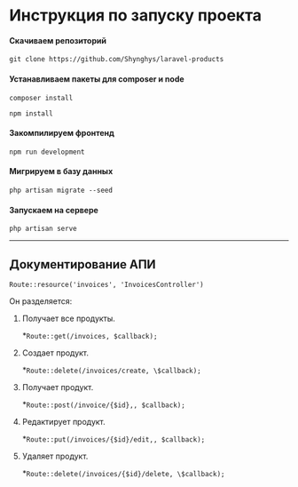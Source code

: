 # Инструкция по запуску проекта

#### Скачиваем репозиторий

`git clone https://github.com/Shynghys/laravel-products`

#### Устанавливаем пакеты для composer и node

`composer install`

`npm install`

#### Закомпилируем фронтенд

`npm run development`

#### Мигрируем в базу данных

`php artisan migrate --seed`

#### Запускаем на сервере

`php artisan serve`

---

## Документирование АПИ

`Route::resource('invoices', 'InvoicesController')`

Он разделяется:

1. Получает все продукты.

    \*`Route::get(/invoices, $callback);`

2. Создает продукт.

    \*`Route::delete(/invoices/create, \$callback);`

3. Получает продукт.

    \*`Route::post(/invoice/{$id},, $callback);`

4. Редактирует продукт.

    \*`Route::put(/invoices/{$id}/edit,, $callback);`

5. Удаляет продукт.

    \*`Route::delete(/invoices/{$id}/delete, \$callback);`
